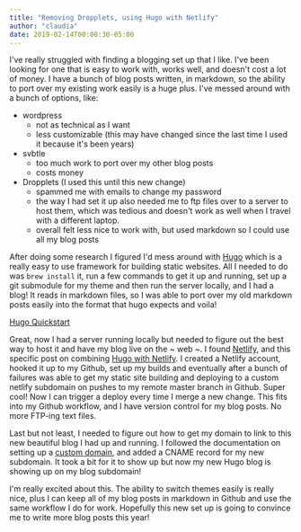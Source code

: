 ```yaml
---
title: "Removing Dropplets, using Hugo with Netlify"
author: "claudia"
date: 2019-02-14T00:00:30-05:00
---
```


I've really struggled with finding a blogging set up that I like. I've been looking for one that is easy to work with, works well, and doesn't cost a lot of money. I have a bunch of blog posts written, in markdown, so the ability to port over my existing work easily is a huge plus. I've messed around with a bunch of options, like:

* wordpress
  * not as technical as I want
  * less customizable (this may have changed since the last time I used it because it's been years)
* svbtle
  * too much work to port over my other blog posts
  * costs money
* Dropplets (I used this until this new change)
  * spammed me with emails to change my password
  * the way I had set it up also needed me to ftp files over to a server to host them, which was tedious and doesn't work as well when I travel with a different laptop.
  * overall felt less nice to work with, but used markdown so I could use all my blog posts

After doing some research I figured I'd mess around with [Hugo](https://gohugo.io/) which is a really easy to use framework for building static websites. All I needed to do was `brew install` it, run a few commands to get it up and running, set up a git submodule for my theme and then run the server locally, and I had a blog! It reads in markdown files, so I was able to port over my old markdown posts easily into the format that hugo expects and voila!

[Hugo Quickstart](https://gohugo.io/getting-started/quick-start/)

Great, now I had a server running locally but needed to figure out the best way to host it and have my blog live on the ~ web ~. I found [Netlify](https://www.netlify.com/), and this specific post on combining [Hugo with Netlify](https://gohugo.io/hosting-and-deployment/hosting-on-netlify/). I created a Netlify account, hooked it up to my Github, set up my builds and eventually after a bunch of failures was able to get my static site building and deploying to a custom netlify subdomain on pushes to my remote master branch in Github. Super cool! Now I can trigger a deploy every time I merge a new change. This fits into my Github workflow, and I have version control for my blog posts. No more FTP-ing text files.

Last but not least, I needed to figure out how to get my domain to link to this new beautiful blog I had up and running. I followed the documentation on setting up a [custom domain](https://www.netlify.com/docs/custom-domains/), and added a CNAME record for my new subdomain. It took a bit for it to show up but now my new Hugo blog is showing up on my blog subdomain!

I'm really excited about this. The ability to switch themes easily is really nice, plus I can keep all of my blog posts in markdown in Github and use the same workflow I do for work. Hopefully this new set up is going to convince me to write more blog posts this year!

